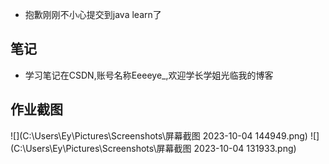 * 抱歉刚刚不小心提交到java learn了

## 笔记

* 学习笔记在CSDN,账号名称Eeeeye_,欢迎学长学姐光临我的博客
## 作业截图
![](C:\Users\Ey\Pictures\Screenshots\屏幕截图 2023-10-04 144949.png)
![](C:\Users\Ey\Pictures\Screenshots\屏幕截图 2023-10-04 131933.png)

